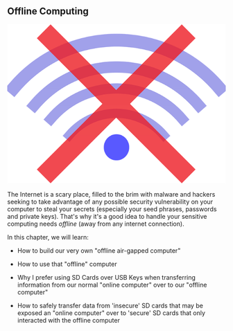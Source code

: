 ## Offline Computing

![](/assets/offline-525700__480.png)

The Internet is a scary place, filled to the brim with malware and hackers seeking to take advantage of any possible security vulnerability on your computer to steal your secrets (especially your seed phrases, passwords and private keys). That's why it's a good idea to handle your sensitive computing needs *offline* (away from any internet connection).

In this chapter, we will learn:

- How to build our very own "offline air-gapped computer"

- How to use that "offline" computer

- Why I prefer using SD Cards over USB Keys when transferring information from our normal "online computer" over to our "offline computer"

- How to safely transfer data from 'insecure' SD cards that may be exposed an "online computer" over to 'secure' SD cards that only interacted with the offline computer